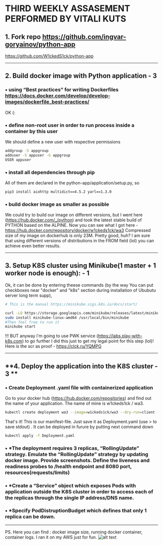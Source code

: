 # THIRD WEEKLY ASSASEMENT PERFORMED BY VITALI KUTS


## **1. Fork repo https://github.com/ingvar-goryainov/python-app**

https://github.com/W1ckedS1ck/python-app

---

## **2. Build docker image with Python  application - 3**


###	•	using “Best practices” for writing Dockerfiles https://docs.docker.com/develop/develop-images/dockerfile_best-practices/  
OK (:

###	•	define non-root user in order to run process inside a container by this user 
We should define a new user with respective permissions
```bash
addgroup -S appgroup
adduser -S appuser -G appgroup
USER appuser
```

###	•	install all dependencies through pip 
All of them are declared in the python-app/application/setup.py, so
```bash
pip3 install aiohttp multidict==4.5.2 yarl==1.3.0
```

###	•	build docker image as smaller as possible 
We could try to build our image on different versions, but I went here (https://hub.docker.com/_/python) and took the latest stable
build of PYTHON based on the ALPINE.
Now you can see what I got here - https://hub.docker.com/repository/docker/w1ckeds1ck/wa3
Compressed size of my image on dockerhub is only 23M. Pretty good, huh?
I am sure that using different versions of distributions in the FROM field (lol) you can achieve even better results.

---

## **3. Setup K8S cluster using Minikube(1 master + 1 worker node is enough): - 1**

Ok, it can be done by entering theese commands (by the way You can put checkboxes near "docker" and "k8s" section during installation
of Ububutu server long term supp),
```bash
# This is the manual https://minikube.sigs.k8s.io/docs/start/

curl -LO https://storage.googleapis.com/minikube/releases/latest/minikube-linux-amd64
sudo install minikube-linux-amd64 /usr/local/bin/minikube
#Then feel free to run it
minikube start

```
!!! BUT anyway i'm going to use PWK service (https://labs.play-with-k8s.com) to go further
I did this just to get my legal point for this step (lol)! Here is the scr as proof - https://clck.ru/YQMPG

---

## **4. Deploy the application into the K8S cluster - 3 **

###	•	Сreate Deployment .yaml file with containerized application 
Go to your docker hub (https://hub.docker.com/repositories) and find out the name of your application. The name of mine is w1ckeds1ck / wa3.
```bash
kubectl create deployment wa3 --image=w1ckeds1ck/wa3 --dry-run=client -oyaml
```
That's it! This is our manifest-file. Just save it as Deployment.yaml (use > to save stdout) . It can be deployed in furure by putting next command down
```bash
kubectl apply -f Deployment.yaml
```
###	•	*The deployment requires 3 replicas, “RollingUpdate” strategy. Emulate the “RollingUpdate” strategy by updating docker image. Provide screenshots. Define the liveness and readiness probes to /health endpoint and 8080 port, resources(requests/limits) 

###	•	*Create a “Service” object which exposes Pods with application outside the K8S cluster in order to access each of the replicas through the single IP address/DNS name. 

###	•	*Specify PodDistruptionBudget which defines that only 1 replica can be down. 



---
PS. Here you can find : docker image size, running docker container, container logs. I ran it on my AWS just for fun.
![alt text](https://i.ibb.co/8MbTb4D/image.png)
